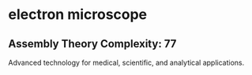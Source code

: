 # electron microscope

## Assembly Theory Complexity: 77
Advanced technology for medical, scientific, and analytical applications.
